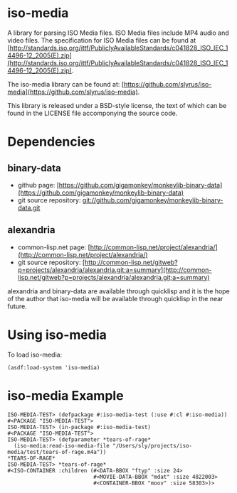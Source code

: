 
iso-media
=========

A library for parsing ISO Media files. ISO Media files include MP4
audio and video files. The specification for ISO Media files can be
found at
[http://standards.iso.org/ittf/PubliclyAvailableStandards/c041828_ISO_IEC_14496-12_2005(E).zip](http://standards.iso.org/ittf/PubliclyAvailableStandards/c041828_ISO_IEC_14496-12_2005(E).zip).

The iso-media library can be found at: [https://github.com/slyrus/iso-media](https://github.com/slyrus/iso-media).

This library is released under a BSD-style license, the text of which
can be found in the LICENSE file accomponying the source code.

Dependencies
============

## binary-data

* github page: [https://github.com/gigamonkey/monkeylib-binary-data](https://github.com/gigamonkey/monkeylib-binary-data)
* git source repository: [git://github.com/gigamonkey/monkeylib-binary-data.git](git://github.com/gigamonkey/monkeylib-binary-data.git)

## alexandria

* common-lisp.net page: [http://common-lisp.net/project/alexandria/](http://common-lisp.net/project/alexandria/)
* git source repository: [http://common-lisp.net/gitweb?p=projects/alexandria/alexandria.git;a=summary](http://common-lisp.net/gitweb?p=projects/alexandria/alexandria.git;a=summary)

alexandria and binary-data are available through quicklisp and it is
the hope of the author that iso-media will be available through
quicklisp in the near future.


Using iso-media
===============

To load iso-media:

    (asdf:load-system 'iso-media)

iso-media Example
=================

    ISO-MEDIA-TEST> (defpackage #:iso-media-test (:use #:cl #:iso-media))
    #<PACKAGE "ISO-MEDIA-TEST">
    ISO-MEDIA-TEST> (in-package #:iso-media-test)
    #<PACKAGE "ISO-MEDIA-TEST">
    ISO-MEDIA-TEST> (defparameter *tears-of-rage*
      (iso-media:read-iso-media-file "/Users/sly/projects/iso-media/test/tears-of-rage.m4a"))
    *TEARS-OF-RAGE*
    ISO-MEDIA-TEST> *tears-of-rage*
    #<ISO-CONTAINER :children (#<DATA-BBOX "ftyp" :size 24>
                               #<MOVIE-DATA-BBOX "mdat" :size 4822003>
                               #<CONTAINER-BBOX "moov" :size 58303>)>

